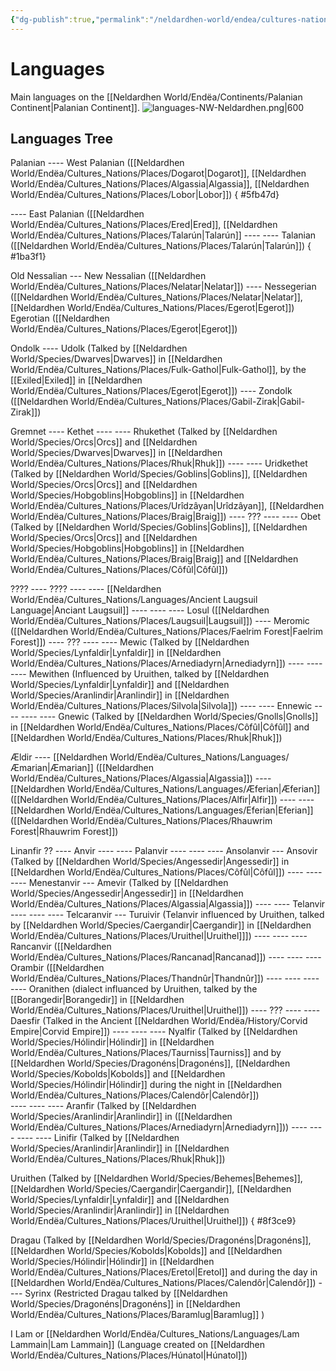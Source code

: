 ```yaml
---
{"dg-publish":true,"permalink":"/neldardhen-world/endea/cultures-nations/languages/languages/"}
---
```



# Languages
Main languages on the [[Neldardhen World/Endëa/Continents/Palanian Continent\|Palanian Continent]].
![languages-NW-Neldardhen.png|600](/img/user/languages-NW-Neldardhen.png)

## Languages Tree
Palanian
---- West Palanian ([[Neldardhen World/Endëa/Cultures_Nations/Places/Dogarot\|Dogarot]], [[Neldardhen World/Endëa/Cultures_Nations/Places/Algassia\|Algassia]], [[Neldardhen World/Endëa/Cultures_Nations/Places/Lobor\|Lobor]])
{ #5fb47d}

---- East Palanian ([[Neldardhen World/Endëa/Cultures_Nations/Places/Ered\|Ered]], [[Neldardhen World/Endëa/Cultures_Nations/Places/Talarún\|Talarún]]
---- ---- Talanian ([[Neldardhen World/Endëa/Cultures_Nations/Places/Talarún\|Talarún]]) 
{ #1ba3f1}


Old Nessalian	--- New Nessalian ([[Neldardhen World/Endëa/Cultures_Nations/Places/Nelatar\|Nelatar]])
---- Nessegerian ([[Neldardhen World/Endëa/Cultures_Nations/Places/Nelatar\|Nelatar]], [[Neldardhen World/Endëa/Cultures_Nations/Places/Egerot\|Egerot]])
Egerotian ([[Neldardhen World/Endëa/Cultures_Nations/Places/Egerot\|Egerot]])


Ondolk
---- Udolk (Talked by [[Neldardhen World/Species/Dwarves\|Dwarves]] in [[Neldardhen World/Endëa/Cultures_Nations/Places/Fulk-Gathol\|Fulk-Gathol]], by the [[Exiled\|Exiled]] in [[Neldardhen World/Endëa/Cultures_Nations/Places/Egerot\|Egerot]])
---- Zondolk ([[Neldardhen World/Endëa/Cultures_Nations/Places/Gabil-Zirak\|Gabil-Zirak]])


Gremnet
---- Kethet
---- ---- Rhukethet (Talked by [[Neldardhen World/Species/Orcs\|Orcs]] and [[Neldardhen World/Species/Dwarves\|Dwarves]] in [[Neldardhen World/Endëa/Cultures_Nations/Places/Rhuk\|Rhuk]])
---- ---- Uridkethet (Talked by [[Neldardhen World/Species/Goblins\|Goblins]], [[Neldardhen World/Species/Orcs\|Orcs]] and [[Neldardhen World/Species/Hobgoblins\|Hobgoblins]]  in [[Neldardhen World/Endëa/Cultures_Nations/Places/Urîdzâyan\|Urîdzâyan]], [[Neldardhen World/Endëa/Cultures_Nations/Places/Braig\|Braig]])
---- ???
---- ---- Obet (Talked by [[Neldardhen World/Species/Goblins\|Goblins]], [[Neldardhen World/Species/Orcs\|Orcs]] and [[Neldardhen World/Species/Hobgoblins\|Hobgoblins]] in [[Neldardhen World/Endëa/Cultures_Nations/Places/Braig\|Braig]] and [[Neldardhen World/Endëa/Cultures_Nations/Places/Côfûl\|Côfûl]])


????
---- ????
---- ---- [[Neldardhen World/Endëa/Cultures_Nations/Languages/Ancient Laugsuil Language\|Anciant Laugsuil]]
---- ---- ---- Losul ([[Neldardhen World/Endëa/Cultures_Nations/Places/Laugsuil\|Laugsuil]])
---- Meromic ([[Neldardhen World/Endëa/Cultures_Nations/Places/Faelrim Forest\|Faelrim Forest]])
---- ??? 
---- ---- Mewic	(Talked by [[Neldardhen World/Species/Lynfaldir\|Lynfaldir]] in [[Neldardhen World/Endëa/Cultures_Nations/Places/Arnediadyrn\|Arnediadyrn]])
---- ---- ---- Mewithen (Influenced by Uruithen, talked by [[Neldardhen World/Species/Lynfaldir\|Lynfaldir]] and [[Neldardhen World/Species/Aranlindir\|Aranlindir]] in [[Neldardhen World/Endëa/Cultures_Nations/Places/Silvola\|Silvola]])
---- ---- Ennewic
---- ---- ---- Gnewic (Talked by [[Neldardhen World/Species/Gnolls\|Gnolls]] in [[Neldardhen World/Endëa/Cultures_Nations/Places/Côfûl\|Côfûl]] and [[Neldardhen World/Endëa/Cultures_Nations/Places/Rhuk\|Rhuk]])


Ældir
---- [[Neldardhen World/Endëa/Cultures_Nations/Languages/Æmarian\|Æmarian]] ([[Neldardhen World/Endëa/Cultures_Nations/Places/Algassia\|Algassia]])
---- [[Neldardhen World/Endëa/Cultures_Nations/Languages/Æferian\|Æferian]] ([[Neldardhen World/Endëa/Cultures_Nations/Places/Alfir\|Alfir]])
---- ---- [[Neldardhen World/Endëa/Cultures_Nations/Languages/Eferian\|Eferian]] ([[Neldardhen World/Endëa/Cultures_Nations/Places/Rhauwrim Forest\|Rhauwrim Forest]])


Linanfir ??
---- Anvir
---- ---- Palanvir
---- ---- ---- Ansolanvir ---	Ansovir (Talked by [[Neldardhen World/Species/Angessedir\|Angessedir]] in [[Neldardhen World/Endëa/Cultures_Nations/Places/Côfûl\|Côfûl]])
---- ---- ---- Menestanvir --- 	Amevir (Talked by [[Neldardhen World/Species/Angessedir\|Angessedir]] in [[Neldardhen World/Endëa/Cultures_Nations/Places/Algassia\|Algassia]])
---- ---- Telanvir	
---- ---- ---- Telcaranvir ---	Turuivir (Telanvir influenced by Uruithen, talked by [[Neldardhen World/Species/Caergandir\|Caergandir]] in [[Neldardhen World/Endëa/Cultures_Nations/Places/Uruithel\|Uruithel]]])
---- ---- ---- Rancanvir ([[Neldardhen World/Endëa/Cultures_Nations/Places/Rancanad\|Rancanad]])
---- ---- ---- Orambir ([[Neldardhen World/Endëa/Cultures_Nations/Places/Thandnûr\|Thandnûr]])
---- ---- ---- ---- Oranithen (dialect influanced by Uruithen, talked by the [[Borangedir\|Borangedir]] in [[Neldardhen World/Endëa/Cultures_Nations/Places/Uruithel\|Uruithel]])
---- ???
---- ---- Daesfir (Talked in the Ancient [[Neldardhen World/Endëa/History/Corvid Empire\|Corvid Empire]])
---- ---- ---- Nyalfir	(Talked by [[Neldardhen World/Species/Hólindir\|Hólindir]] in [[Neldardhen World/Endëa/Cultures_Nations/Places/Taurniss\|Taurniss]] and by [[Neldardhen World/Species/Dragonéns\|Dragonéns]], [[Neldardhen World/Species/Kobolds\|Kobolds]] and [[Neldardhen World/Species/Hólindir\|Hólindir]] during the night in [[Neldardhen World/Endëa/Cultures_Nations/Places/Calendôr\|Calendôr]])	
---- ---- ---- Aranfir (Talked by [[Neldardhen World/Species/Aranlindir\|Aranlindir]] in ([[Neldardhen World/Endëa/Cultures_Nations/Places/Arnediadyrn\|Arnediadyrn]]))
---- ---- ---- ---- Linifir (Talked by [[Neldardhen World/Species/Aranlindir\|Aranlindir]] in [[Neldardhen World/Endëa/Cultures_Nations/Places/Rhuk\|Rhuk]])

Uruithen (Talked by [[Neldardhen World/Species/Behemes\|Behemes]], [[Neldardhen World/Species/Caergandir\|Caergandir]], [[Neldardhen World/Species/Lynfaldir\|Lynfaldir]] and [[Neldardhen World/Species/Aranlindir\|Aranlindir]] in [[Neldardhen World/Endëa/Cultures_Nations/Places/Uruithel\|Uruithel]])
{ #8f3ce9}


Dragau (Talked by [[Neldardhen World/Species/Dragonéns\|Dragonéns]], [[Neldardhen World/Species/Kobolds\|Kobolds]] and [[Neldardhen World/Species/Hólindir\|Hólindir]] in [[Neldardhen World/Endëa/Cultures_Nations/Places/Eretol\|Eretol]] and during the day in [[Neldardhen World/Endëa/Cultures_Nations/Places/Calendôr\|Calendôr]]) 
---- Syrinx (Restricted Dragau talked by [[Neldardhen World/Species/Dragonéns\|Dragonéns]] in [[Neldardhen World/Endëa/Cultures_Nations/Places/Baramlug\|Baramlug]] )

I Lam or [[Neldardhen World/Endëa/Cultures_Nations/Languages/Lam Lammain\|Lam Lammain]] (Language created on [[Neldardhen World/Endëa/Cultures_Nations/Places/Húnatol\|Húnatol]])